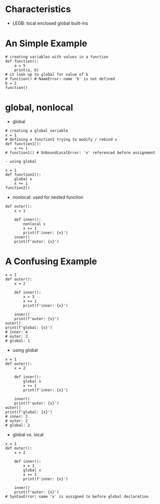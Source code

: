 # Characteristics
- LEGB: local enclosed global built-ins

# An Simple Example
```
# creating variables with values in a function
def function():
    a = 5
    print(a, b)
# it look up to global for value of b
# function() # NameError: name 'b' is not defined
b = 2
function()
```

# global, nonlocal
- global
```
# creating a global variable
x = 1
# defining a function1 trying to modify / rebind x
def function1():
    x += 1
# function1() # UnboundLocalError: 'x' referenced before assignment
```
    - using global
```
x = 1
def function2():
    global x
    x += 1
function2()
```
- nonlocal: used for nested function
```
def outer():
    x = 1
    
    def inner():
        nonlocal x
        x += 1
        print(f'inner: {x}')
    inner()
    print(f'outer: {x}')
```

# A Confusing Example
```
x = 1
def outer():
    x = 2
    
    def inner():
        x = 3
        x += 1
        print(f'inner: {x}')
    
    inner()
    print(f'outer: {x}')
outer()
print(f'global: {x}')
# inner: 4
# outer: 2
# global: 1
```
- using global
```
x = 1
def outer():
    x = 2
    
    def inner():
        global x
        x += 1
        print(f'inner: {x}')
    
    inner()
    print(f'outer: {x}')
outer()
print(f'global: {x}')
# inner: 2
# outer: 2
# global: 2
```
- global vs. local
```
x = 1
def outer():
    x = 2
    
    def inner():
        x = 3
        global x
        x += 1
        print(f'inner: {x}')
    
    inner()
    print(f'outer: {x}')
# SyntaxError: name 'x' is assigned to before global declaration
```
